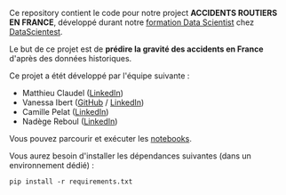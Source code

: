 Ce repository contient le code pour notre project **ACCIDENTS ROUTIERS EN FRANCE**, développé durant notre [formation Data Scientist](https://datascientest.com/en/data-scientist-course) chez [DataScientest](https://datascientest.com/).

Le but de ce projet est de  **prédire la gravité des accidents en France** d'après des données historiques.

Ce projet a étét développé par l'équipe suivante : 

- Matthieu Claudel ([LinkedIn](http://www.linkedin.com/in/matthieu-claudel-8a927857))
- Vanessa Ibert ([GitHub](https://github.com/Vanessa-DS) / [LinkedIn](http://www.linkedin.com/in/vanessa-ibert))
- Camille Pelat ([LinkedIn](http://www.linkedin.com/in/camille-pelat-08a7b68a))
- Nadège Reboul ([LinkedIn](http://www.linkedin.com/in/nadege-reboul))

Vous pouvez parcourir et exécuter les [notebooks](./notebooks). 

Vous aurez besoin d'installer les dépendances suivantes (dans un environnement dédié) :

```
pip install -r requirements.txt
```

